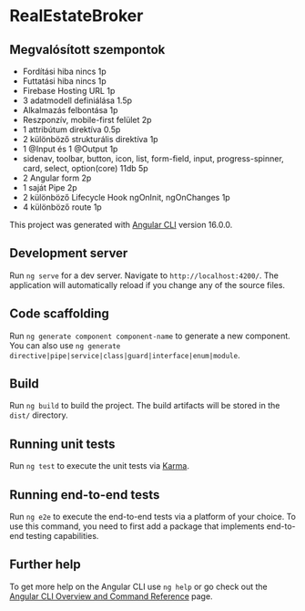 # RealEstateBroker

## Megvalósított szempontok
* Fordítási hiba nincs 1p
* Futtatási hiba nincs 1p
* Firebase Hosting URL 1p
* 3 adatmodell definiálása 1.5p
* Alkalmazás felbontása 1p
* Reszponzív, mobile-first felület 2p
* 1 attribútum direktíva 0.5p
* 2 különböző strukturális direktíva 1p
* 1 @Input és 1 @Output 1p
* sidenav, toolbar, button, icon, list, form-field, input, progress-spinner, card, select, option(core) 11db 5p
* 2  Angular form 2p
* 1 saját Pipe 2p
* 2 különböző Lifecycle Hook ngOnInit, ngOnChanges 1p
* 4 különböző route 1p

This project was generated with [Angular CLI](https://github.com/angular/angular-cli) version 16.0.0.

## Development server

Run `ng serve` for a dev server. Navigate to `http://localhost:4200/`. The application will automatically reload if you change any of the source files.

## Code scaffolding

Run `ng generate component component-name` to generate a new component. You can also use `ng generate directive|pipe|service|class|guard|interface|enum|module`.

## Build

Run `ng build` to build the project. The build artifacts will be stored in the `dist/` directory.

## Running unit tests

Run `ng test` to execute the unit tests via [Karma](https://karma-runner.github.io).

## Running end-to-end tests

Run `ng e2e` to execute the end-to-end tests via a platform of your choice. To use this command, you need to first add a package that implements end-to-end testing capabilities.

## Further help

To get more help on the Angular CLI use `ng help` or go check out the [Angular CLI Overview and Command Reference](https://angular.io/cli) page.
